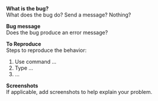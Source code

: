 **What is the bug?**<br/>
What does the bug do? Send a message? Nothing?

**Bug message**<br/>
Does the bug produce an error message?

**To Reproduce**<br/>
Steps to reproduce the behavior:
1. Use command ...
2. Type ...
3. ...

**Screenshots**<br/>
If applicable, add screenshots to help explain your problem.